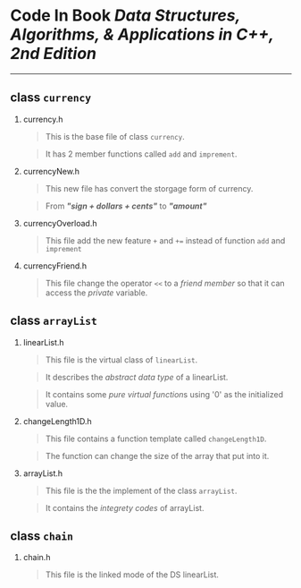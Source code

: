 # Code In Book _Data Structures, Algorithms, & Applications in C++, 2nd Edition_
* * *

## class `currency`

1. currency.h

	>This is the base file of class `currency`.

	>It has 2 member functions called `add` and `imprement`.

2. currencyNew.h

	>This new file has convert the storgage form of currency.
	
	>From _**"sign + dollars + cents"**_ to _**"amount"**_

3. currencyOverload.h

	>This file add the new feature `+` and `+=` instead of function `add` and `imprement`

4. currencyFriend.h

	>This file change the operator `<<` to a *friend member* so that it can access the *private* variable.

## class `arrayList`

1. linearList.h

	>This file is the virtual class of `linearList`.

	>It describes the *abstract data type* of a linearList.

	>It contains some *pure virtual function*s using '0' as the initialized value.

2. changeLength1D.h

	>This file contains a function template called `changeLength1D`.

	>The function can change the size of the array that put into it. 

3. arrayList.h

	>This file is the the implement of the class `arrayList`.
	
	>It contains the *integrety codes* of arrayList.

## class `chain`

1. chain.h

	>This file is the linked mode of the DS linearList.